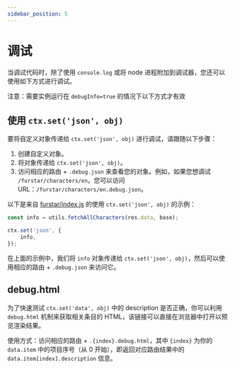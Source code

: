 ```yaml
---
sidebar_position: 5
---
```


# 调试

当调试代码时，除了使用 `console.log` 或将 node 进程附加到调试器，您还可以使用如下方式进行调试。

注意：需要实例运行在 `debugInfo=true` 的情况下以下方式才有效

## 使用 `ctx.set('json', obj)`

要将自定义对象传递给 `ctx.set('json', obj)` 进行调试，请跟随以下步骤：

1.  创建自定义对象。
2.  将对象传递给 `ctx.set('json', obj)`。
3.  访问相应的路由 + `.debug.json` 来查看您的对象。例如，如果您想调试 `/furstar/characters/en`，您可以访问 URL：`/furstar/characters/en.debug.json`。

以下是来自 [furstar/index.js](https://github.com/DIYgod/RSSHub/blob/master/lib/routes/furstar/index.js) 的使用 `ctx.set('json', obj)` 的示例：

```js
const info = utils.fetchAllCharacters(res.data, base);

ctx.set('json', {
    info,
});
```

在上面的示例中，我们将 `info` 对象传递给 `ctx.set('json', obj)`，然后可以使用相应的路由 + `.debug.json` 来访问它。

## debug.html

为了快速测试 `ctx.set('data', obj)` 中的 description 是否正确，你可以利用 `debug.html` 机制来获取相关条目的 HTML，该链接可以直接在浏览器中打开以预览渲染结果。

使用方式：访问相应的路由 + `.{index}.debug.html`，其中 `{index}` 为你的 `data.item` 中的项目序号（从 0 开始），即返回对应路由结果中的 `data.item[index].description` 信息。
